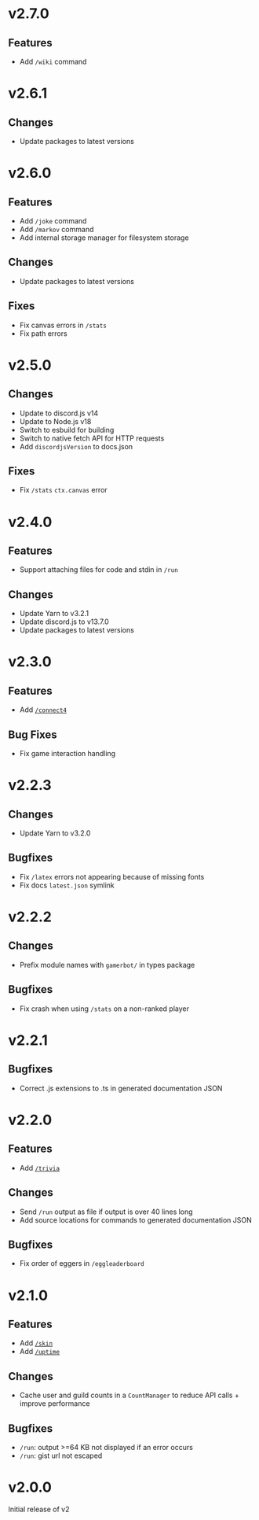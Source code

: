 # v2.7.0

## Features

- Add `/wiki` command

# v2.6.1

## Changes

- Update packages to latest versions

# v2.6.0

## Features

- Add `/joke` command
- Add `/markov` command
- Add internal storage manager for filesystem storage

## Changes

- Update packages to latest versions

## Fixes

- Fix canvas errors in `/stats`
- Fix path errors

# v2.5.0

## Changes

- Update to discord.js v14
- Update to Node.js v18
- Switch to esbuild for building
- Switch to native fetch API for HTTP requests
- Add `discordjsVersion` to docs.json

## Fixes

- Fix `/stats` `ctx.canvas` error

# v2.4.0

## Features

- Support attaching files for code and stdin in `/run`

## Changes

- Update Yarn to v3.2.1
- Update discord.js to v13.7.0
- Update packages to latest versions

# v2.3.0

## Features

- Add [`/connect4`](https://gamerbot.dev/commands#command-connect4)

## Bug Fixes

- Fix game interaction handling

# v2.2.3

## Changes

- Update Yarn to v3.2.0

## Bugfixes

- Fix `/latex` errors not appearing because of missing fonts
- Fix docs `latest.json` symlink

# v2.2.2

## Changes

- Prefix module names with `gamerbot/` in types package

## Bugfixes

- Fix crash when using `/stats` on a non-ranked player

# v2.2.1

## Bugfixes

- Correct .js extensions to .ts in generated documentation JSON

# v2.2.0

## Features

- Add [`/trivia`](https://gamerbot.dev/commands#command-trivia)

## Changes

- Send `/run` output as file if output is over 40 lines long
- Add source locations for commands to generated documentation JSON

## Bugfixes

- Fix order of eggers in `/eggleaderboard`

# v2.1.0

## Features

- Add [`/skin`](https://gamerbot.dev/commands#command-skin)
- Add [`/uptime`](https://gamerbot.dev/commands#command-uptime)

## Changes

- Cache user and guild counts in a `CountManager` to reduce API calls + improve performance

## Bugfixes

- `/run`: output >=64 KB not displayed if an error occurs
- `/run`: gist url not escaped

# v2.0.0

Initial release of v2
